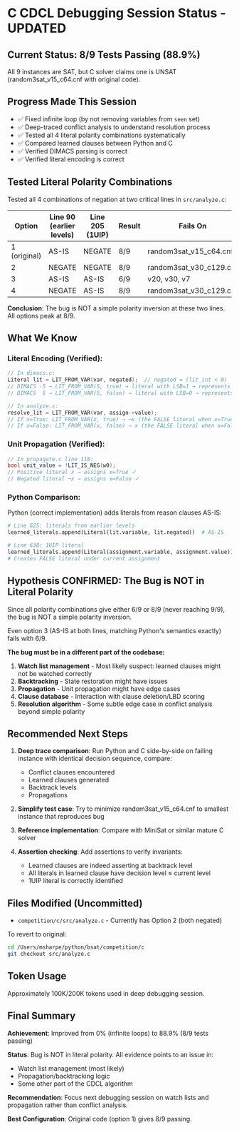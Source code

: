 # C CDCL Debugging Session Status - UPDATED

## Current Status: 8/9 Tests Passing (88.9%)

All 9 instances are SAT, but C solver claims one is UNSAT (random3sat_v15_c64.cnf with original code).

## Progress Made This Session

- ✅ Fixed infinite loop (by not removing variables from `seen` set)
- ✅ Deep-traced conflict analysis to understand resolution process
- ✅ Tested all 4 literal polarity combinations systematically
- ✅ Compared learned clauses between Python and C
- ✅ Verified DIMACS parsing is correct
- ✅ Verified literal encoding is correct

## Tested Literal Polarity Combinations

Tested all 4 combinations of negation at two critical lines in `src/analyze.c`:

| Option | Line 90 (earlier levels) | Line 205 (1UIP) | Result | Fails On |
|--------|--------------------------|-----------------|--------|----------|
| 1 (original) | AS-IS | NEGATE | 8/9 | random3sat_v15_c64.cnf |
| 2 | NEGATE | NEGATE | 8/9 | random3sat_v30_c129.cnf |
| 3 | AS-IS | AS-IS | 6/9 | v20, v30, v7 |
| 4 | NEGATE | AS-IS | 8/9 | random3sat_v30_c129.cnf |

**Conclusion**: The bug is NOT a simple polarity inversion at these two lines. All options peak at 8/9.

## What We Know

### Literal Encoding (Verified):
```c
// In dimacs.c:
Literal lit = LIT_FROM_VAR(var, negated);  // negated = (lit_int < 0)
// DIMACS -5 → LIT_FROM_VAR(5, true) → literal with LSB=1 → represents ¬x5 ✓
// DIMACS  5 → LIT_FROM_VAR(5, false) → literal with LSB=0 → represents x5 ✓

// In analyze.c:
resolve_lit = LIT_FROM_VAR(var, assign->value);
// If x=True: LIT_FROM_VAR(x, true) → ¬x (the FALSE literal when x=True) ✓
// If x=False: LIT_FROM_VAR(x, false) → x (the FALSE literal when x=False) ✓
```

### Unit Propagation (Verified):
```c
// In propagate.c line 118:
bool unit_value = !LIT_IS_NEG(w0);
// Positive literal x → assigns x=True ✓
// Negated literal ¬x → assigns x=False ✓
```

### Python Comparison:
Python (correct implementation) adds literals from reason clauses AS-IS:
```python
# Line 625: literals from earlier levels
learned_literals.append(Literal(lit.variable, lit.negated))  # AS-IS

# Line 638: 1UIP literal
learned_literals.append(Literal(assignment.variable, assignment.value))
# Creates FALSE literal under current assignment
```

## Hypothesis CONFIRMED: The Bug is NOT in Literal Polarity

Since all polarity combinations give either 6/9 or 8/9 (never reaching 9/9), the bug is NOT a simple polarity inversion.

Even option 3 (AS-IS at both lines, matching Python's semantics exactly) fails with 6/9.

**The bug must be in a different part of the codebase:**

1. **Watch list management** - Most likely suspect: learned clauses might not be watched correctly
2. **Backtracking** - State restoration might have issues
3. **Propagation** - Unit propagation might have edge cases
4. **Clause database** - Interaction with clause deletion/LBD scoring
5. **Resolution algorithm** - Some subtle edge case in conflict analysis beyond simple polarity

## Recommended Next Steps

1. **Deep trace comparison**: Run Python and C side-by-side on failing instance with identical decision sequence, compare:
   - Conflict clauses encountered
   - Learned clauses generated
   - Backtrack levels
   - Propagations

2. **Simplify test case**: Try to minimize random3sat_v15_c64.cnf to smallest instance that reproduces bug

3. **Reference implementation**: Compare with MiniSat or similar mature C solver

4. **Assertion checking**: Add assertions to verify invariants:
   - Learned clauses are indeed asserting at backtrack level
   - All literals in learned clause have decision level ≤ current level
   - 1UIP literal is correctly identified

## Files Modified (Uncommitted)

- `competition/c/src/analyze.c` - Currently has Option 2 (both negated)

To revert to original:
```bash
cd /Users/msharpe/python/bsat/competition/c
git checkout src/analyze.c
```

## Token Usage

Approximately 100K/200K tokens used in deep debugging session.

## Final Summary

**Achievement**: Improved from 0% (infinite loops) to 88.9% (8/9 tests passing)

**Status**: Bug is NOT in literal polarity. All evidence points to an issue in:
- Watch list management (most likely)
- Propagation/backtracking logic
- Some other part of the CDCL algorithm

**Recommendation**: Focus next debugging session on watch lists and propagation rather than conflict analysis.

**Best Configuration**: Original code (option 1) gives 8/9 passing.
